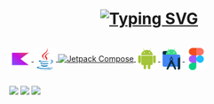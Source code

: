 <h1 align="center"> <a href="https://git.io/typing-svg"><img src="https://readme-typing-svg.herokuapp.com?font=Poppins&pause=1000&color=13F720&width=440&lines=HI%2C+I+am+Lara+Nogueira+-+ANDROID+DEVELOPER" alt="Typing SVG" /> </h1>

<div style="display: inline_block"><br>
   <img align="center" alt="Kotlin" height="30" width="40" src="https://github.com/devicons/devicon/blob/master/icons/kotlin/kotlin-original.svg">
   <img align="center" alt="Java" height="40" width="40" src="https://github.com/devicons/devicon/blob/master/icons/java/java-original.svg">
   <img align="center" alt="Jetpack Compose" height="45" width="45" src="https://3.bp.blogspot.com/-VVp3WvJvl84/X0Vu6EjYqDI/AAAAAAAAPjU/ZOMKiUlgfg8ok8DY8Hc-ocOvGdB0z86AgCLcBGAsYHQ/s1600/jetpack%2Bcompose%2Bicon_RGB.png">
   <img align="center" alt="Android" height="40" width="40" src="https://github.com/devicons/devicon/blob/master/icons/android/android-original.svg">
   <img align="center" alt="Android-Studio" height="40" width="40" src="https://github.com/devicons/devicon/blob/master/icons/androidstudio/androidstudio-original.svg">
   <img align="center" alt="Figma" height="40" width="40" src="https://github.com/devicons/devicon/blob/master/icons/figma/figma-original.svg">
  
</div>

##

<div> 
  <a href="https://instagram.com/larag.nogueira" target="_blank"><img src="https://img.shields.io/badge/-Instagram-%23E4405F?style=for-the-badge&logo=instagram&logoColor=white" target="_blank"></a>
  <a href = "mailto:laranogueiragabi@gmail.com"><img src="https://img.shields.io/badge/Gmail-D14836?style=for-the-badge&logo=gmail&logoColor=white" target="_blank"></a>
  <a href="https://www.linkedin.com/in/lara-nogueira-b6b83322a" target="_blank"><img src="https://img.shields.io/badge/-LinkedIn-%230077B5?style=for-the-badge&logo=linkedin&logoColor=white" target="_blank"></a> 
  
</div>
